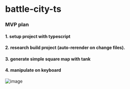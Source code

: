 # battle-city-ts

### MVP plan
#### 1. setup project with typescript
#### 2. research build project (auto-rerender on change files).
#### 3. generate simple square map with tank
#### 4. manipulate on keyboard

![image](https://user-images.githubusercontent.com/38399375/165736955-3f402fe1-111e-4d1c-86f3-e975aada7ddd.png)
